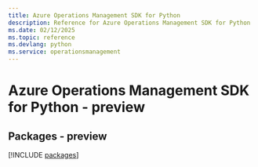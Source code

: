 ```yaml
---
title: Azure Operations Management SDK for Python
description: Reference for Azure Operations Management SDK for Python
ms.date: 02/12/2025
ms.topic: reference
ms.devlang: python
ms.service: operationsmanagement
---
```

# Azure Operations Management SDK for Python - preview
## Packages - preview
[!INCLUDE [packages](operations-management-index.md)]